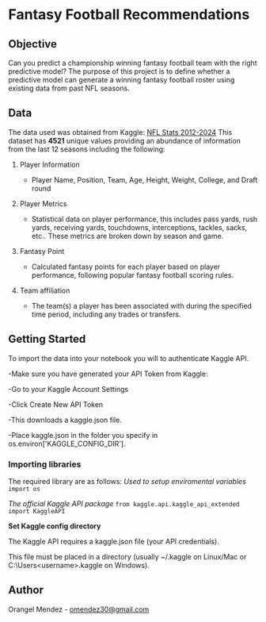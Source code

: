 # Fantasy Football Recommendations

## Objective
Can you predict a championship winning fantasy football team with the right predictive model? 
The purpose of this project is to define whether a predictive model can generate a winning fantasy football roster using existing data from past NFL seasons. 

## Data
The data used was obtained from Kaggle: [NFL Stats 2012-2024](https://www.kaggle.com/datasets/philiphyde1/nfl-stats-1999-2022)
This dataset has **4521** unique values providing an abundance of information from the last 12 seasons including the following:

1. Player Information
   - Player Name, Position, Team, Age, Height, Weight, College, and Draft round
    
2. Player Metrics
   - Statistical data on player performance, this includes pass yards, rush yards, receiving yards, touchdowns, interceptions, tackles, sacks, etc.. These metrics are broken down by season and game.

3. Fantasy Point
   - Calculated fantasy points for each player based on player performance, following popular fantasy football scoring rules.

4. Team affiliation
   -  The team(s) a player has been associated with during the specified time period, including any trades or transfers.
  
## Getting Started

To import the data into your notebook you will to authenticate Kaggle API.

-Make sure you have generated your API Token from Kaggle:

-Go to your Kaggle Account Settings

-Click Create New API Token

-This downloads a kaggle.json file.

-Place kaggle.json in the folder you specify in os.environ['KAGGLE_CONFIG_DIR'].

### Importing libraries

The required library are as follows:
*Used to setup enviromental variables*
`import os`

*The official Kaggle API package*
`from kaggle.api.kaggle_api_extended import KaggleAPI`

**Set Kaggle config directory**

The Kaggle API requires a kaggle.json file (your API credentials).

This file must be placed in a directory (usually ~/.kaggle on Linux/Mac or C:\Users\<username>\.kaggle on Windows).

## Author
Orangel Mendez - [omendez30@gmail.com](omendez30@gmail.com)
  

